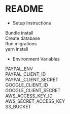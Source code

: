 # README

* Setup Instructions

Bundle install  
Create database  
Run migrations  
yarn install  


* Environment Variables

PAYPAL_ENV  
PAYPAL_CLIENT_ID  
PAYPAL_CLIENT_SECRET  
GOOGLE_CLIENT_ID  
GOOGLE_CLIENT_SECRET  
AWS_ACCESS_KEY_ID  
AWS_SECRET_ACCESS_KEY  
S3_BUCKET  
